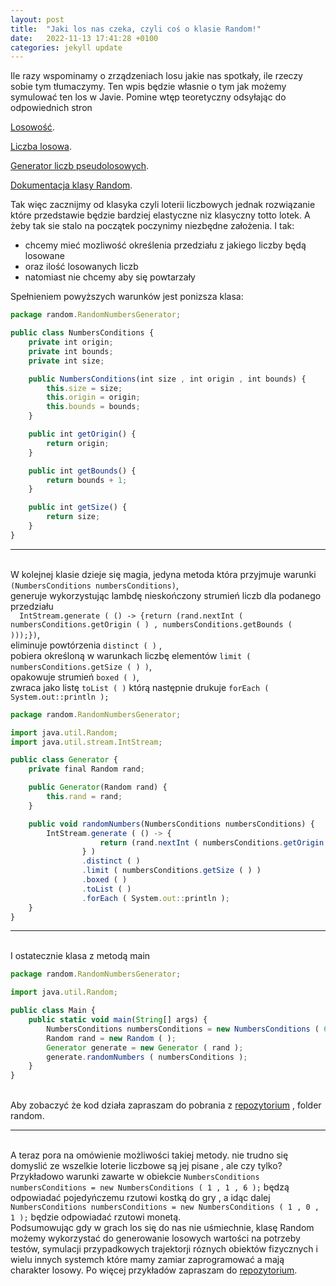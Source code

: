 ```yaml
---
layout: post
title:  "Jaki los nas czeka, czyli coś o klasie Random!"
date:   2022-11-13 17:41:28 +0100
categories: jekyll update
---
```

 Ile razy wspominamy o zrządzeniach losu jakie nas spotkały, ile rzeczy sobie tym tłumaczymy.
Ten wpis będzie własnie o tym jak możemy symulować ten los w Javie. 
 Pomine wtęp teoretyczny odsyłając do odpowiednich stron
 
[Losowość](https://pl.wikipedia.org/wiki/Losowo%C5%9B%C4%87).

[Liczba losowa](https://pl.wikipedia.org/wiki/Liczba_losowa).

[Generator liczb pseudolosowych](https://pl.wikipedia.org/wiki/Generator_liczb_pseudolosowych).

[Dokumentacja klasy Random](https://docs.oracle.com/javase/8/docs/api/java/util/Random.html).

Tak więc zacznijmy od klasyka czyli loterii liczbowych jednak rozwiązanie które przedstawie będzie 
bardziej elastyczne niz klasyczny totto lotek.
A żeby tak sie stalo na początek poczynimy niezbędne założenia. I tak:
- chcemy mieć mozliwość określenia przedziału z jakiego liczby będą losowane
- oraz ilość losowanych liczb
- natomiast nie chcemy aby się powtarzały

Spełnieniem powyższych warunków jest ponizsza klasa:
```js
package random.RandomNumbersGenerator;

public class NumbersConditions {
    private int origin;
    private int bounds;
    private int size;

    public NumbersConditions(int size , int origin , int bounds) {
        this.size = size;
        this.origin = origin;
        this.bounds = bounds;
    }

    public int getOrigin() {
        return origin;
    }

    public int getBounds() {
        return bounds + 1;
    }

    public int getSize() {
        return size;
    }
}

```
***
<br>W kolejnej klasie dzieje się magia, jedyna metoda która przyjmuje warunki ```(NumbersConditions numbersConditions)```, 
<br> generuje wykorzystując lambdę nieskończony strumień liczb dla podanego przedziału
<br>```  IntStream.generate ( () -> {return (rand.nextInt ( numbersConditions.getOrigin ( ) , numbersConditions.getBounds ( )));})```,
<br>eliminuje powtórzenia ```distinct ( )``` , 
<br>pobiera określoną w warunkach liczbę elementów ```limit ( numbersConditions.getSize ( ) )```,
<br>opakowuje strumień ```boxed ( )```,
<br>zwraca jako listę ```toList ( )``` którą następnie drukuje ```forEach ( System.out::println );```
 
```js
package random.RandomNumbersGenerator;

import java.util.Random;
import java.util.stream.IntStream;

public class Generator {
    private final Random rand;

    public Generator(Random rand) {
        this.rand = rand;
    }

    public void randomNumbers(NumbersConditions numbersConditions) {
        IntStream.generate ( () -> {
                    return (rand.nextInt ( numbersConditions.getOrigin ( ) , numbersConditions.getBounds ( ) ));
                } )
                .distinct ( )
                .limit ( numbersConditions.getSize ( ) )
                .boxed ( )
                .toList ( )
                .forEach ( System.out::println );
    }
}

```
***
<br>I ostatecznie klasa z metodą main
```js
package random.RandomNumbersGenerator;

import java.util.Random;

public class Main {
    public static void main(String[] args) {
        NumbersConditions numbersConditions = new NumbersConditions ( 6 , 1 , 49 );
        Random rand = new Random ( );
        Generator generate = new Generator ( rand );
        generate.randomNumbers ( numbersConditions );
    }
}

```
<br>Aby zobaczyć że kod działa zapraszam do pobrania z [repozytorium](https://github.com/WJarze/Excercise.git) , folder random.
***


<br>A teraz pora na omówienie możliwości takiej metody. nie trudno się domyslić ze wszelkie loterie liczbowe są jej pisane , ale czy tylko?
Przykładowo warunki zawarte w obiekcie ```NumbersConditions numbersConditions = new NumbersConditions ( 1 , 1 , 6 );``` będzą odpowiadać pojedyńczemu rzutowi kostką do gry , a idąc dalej ```NumbersConditions numbersConditions = new NumbersConditions ( 1 , 0 , 1 );``` będzie odpowiadać rzutowi monetą.
<br> Podsumowując gdy w grach los się do nas nie uśmiechnie, klasę Random możemy wykorzystać do generowanie losowych wartości na potrzeby testów, symulacji przypadkowych trajektorji róznych obiektów fizycznych i wielu innych systemch które mamy zamiar zaprogramować a mają charakter losowy. 
Po więcej przykładów zapraszam do [repozytorium](https://github.com/WJarze/Excercise.git).


